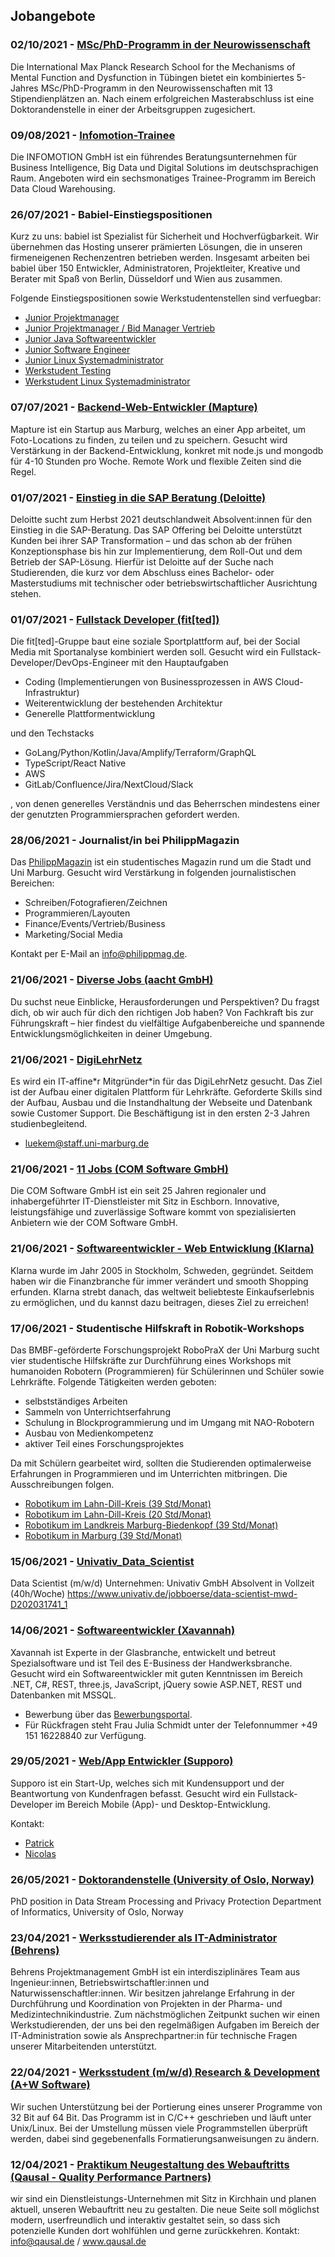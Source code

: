 ## Jobangebote

### 02/10/2021 - [MSc/PhD-Programm in der Neurowissenschaft](./IMPRS_Poster.pdf)
Die International Max Planck Research School for the Mechanisms of Mental Function
and Dysfunction in Tübingen bietet ein kombiniertes 5-Jahres MSc/PhD-Programm in
den Neurowissenschaften mit 13 Stipendienplätzen an. Nach einem erfolgreichen
Masterabschluss ist eine Doktorandenstelle in einer der Arbeitsgruppen zugesichert.

### 09/08/2021 - [Infomotion-Trainee](./Stellenanzeige-Trainee_CloudData.pdf)
Die INFOMOTION GmbH ist ein führendes Beratungsunternehmen für Business
Intelligence, Big Data und Digital Solutions im deutschsprachigen Raum.
Angeboten wird ein sechsmonatiges Trainee-Programm im Bereich Data Cloud
Warehousing.

### 26/07/2021 - Babiel-Einstiegspositionen
Kurz zu uns: babiel ist Spezialist für Sicherheit und
Hochverfügbarkeit. Wir übernehmen das Hosting unserer prämierten Lösungen, die
in unseren firmeneigenen Rechenzentren betrieben werden. Insgesamt arbeiten bei
babiel über 150 Entwickler, Administratoren, Projektleiter, Kreative und
Berater mit Spaß von Berlin, Düsseldorf und Wien aus zusammen.

Folgende Einstiegspositionen sowie Werkstudentenstellen sind verfuegbar:

- [Junior Projektmanager](./Babiel_Anzeige_2020_Junior_PM_rgb.pdf)
- [Junior Projektmanager / Bid Manager Vertrieb](./Babiel_Anzeige_2021_Junior_PM_BID_DUS.pdf)
- [Junior Java Softwareentwickler](./Babiel_Anzeige_2021_Junior_Jav_Dev_rgb.pdf)
- [Junior Software Engineer](./Babiel_Anzeige_2021_Junior_Soft_Eng_rgb.pdf)
- [Junior Linux Systemadministrator](./Babiel_Anzeige_2021_Junior_Linux_Sys_rgb.pdf)
- [Werkstudent Testing](./Babiel_Anzeige_2021_Werk_Testing.pdf)
- [Werkstudent Linux Systemadministrator](./Babiel_Anzeige_2020_Werk_Lin_Ad.pdf)

### 07/07/2021 - [Backend-Web-Entwickler (Mapture)](./mapture_backend.pdf)
Mapture ist ein Startup aus Marburg, welches an einer App arbeitet, um Foto-Locations
zu finden, zu teilen und zu speichern. Gesucht wird Verstärkung in der Backend-Entwicklung,
konkret mit node.js und mongodb für 4-10 Stunden pro Woche. Remote Work und flexible Zeiten
sind die Regel.

### 01/07/2021 - [Einstieg in die SAP Beratung (Deloitte)](https://jobs.deloitte.de/job/mehrere-Standorte-Junior-SAP-Consultant-%28mwd%29-Dein-Einstieg-in-die-Beratung/634074701/)
Deloitte sucht zum Herbst 2021 deutschlandweit Absolvent:innen für den Einstieg in die SAP-Beratung.
Das SAP Offering bei Deloitte unterstützt Kunden bei ihrer SAP Transformation – und das schon ab der frühen Konzeptionsphase bis hin zur Implementierung, dem Roll-Out und dem Betrieb der SAP-Lösung.
Hierfür ist Deloitte auf der Suche nach Studierenden, die kurz vor dem Abschluss eines Bachelor- oder Masterstudiums mit technischer oder betriebswirtschaftlicher Ausrichtung stehen.

### 01/07/2021 - [Fullstack Developer (fit[ted])](./fitted_fullstack.pdf)
Die fit\[ted\]-Gruppe baut eine soziale Sportplattform auf, bei der Social Media mit
Sportanalyse kombiniert werden soll. Gesucht wird ein Fullstack-Developer/DevOps-Engineer
mit den Hauptaufgaben

- Coding (Implementierungen von Businessprozessen in AWS Cloud-Infrastruktur)
- Weiterentwicklung der bestehenden Architektur
- Generelle Plattformentwicklung

und den Techstacks

- GoLang/Python/Kotlin/Java/Amplify/Terraform/GraphQL
- TypeScript/React Native
- AWS
- GitLab/Confluence/Jira/NextCloud/Slack

, von denen generelles Verständnis und das Beherrschen mindestens einer der genutzten
Programmiersprachen gefordert werden.

### 28/06/2021 - Journalist/in bei PhilippMagazin
Das [PhilippMagazin](https://philippmag.de/) ist ein studentisches Magazin rund um die
Stadt und Uni Marburg. Gesucht wird Verstärkung in folgenden journalistischen Bereichen:

- Schreiben/Fotografieren/Zeichnen
- Programmieren/Layouten
- Finance/Events/Vertrieb/Business
- Marketing/Social Media

Kontakt per E-Mail an [info@philippmag.de](mailto:info@philippmag.de).

### 21/06/2021 - [Diverse Jobs (aacht GmbH)](https://www.aacht.de/stellen)
Du suchst neue Einblicke, Herausforderungen und Perspektiven? Du fragst dich, ob wir auch für dich den richtigen Job haben? 
Von Fachkraft bis zur Führungskraft – hier findest du vielfältige Aufgabenbereiche und spannende Entwicklungsmöglichkeiten in deiner Umgebung.

### 21/06/2021 - [DigiLehrNetz](./digi_lehr_netzwerk.pdf)
Es wird ein IT-affine\*r Mitgründer\*in für das DigiLehrNetz gesucht. Das Ziel ist
der Aufbau einer digitalen Plattform für Lehrkräfte. Geforderte Skills sind der
Aufbau, Ausbau und die Instandhaltung der Webseite und Datenbank sowie Customer
Support. Die Beschäftigung ist in den ersten 2-3 Jahren studienbegleitend.

- [luekem@staff.uni-marburg.de](mailto:luekem@staff.uni-marburg.de)
### 21/06/2021 - [11 Jobs (COM Software GmbH)](https://www.kununu.com/de/com-software/jobs)
Die COM Software GmbH ist ein seit 25 Jahren regionaler und inhabergeführter IT-Dienstleister mit Sitz in Eschborn. 
Innovative, leistungsfähige und zuverlässige Software kommt von spezialisierten Anbietern wie der COM Software GmbH. 

### 21/06/2021 - [Softwareentwickler - Web Entwicklung (Klarna)](https://jobs.lever.co/klarna/6cf9d08f-266c-4cc3-b4f1-f77ebdceb097)
Klarna wurde im Jahr 2005 in Stockholm, Schweden, gegründet. Seitdem haben wir die Finanzbranche für immer verändert und smooth Shopping erfunden.
Klarna strebt danach, das weltweit beliebteste Einkaufserlebnis zu ermöglichen, und du kannst dazu beitragen, dieses Ziel zu erreichen! 

### 17/06/2021 - Studentische Hilfskraft in Robotik-Workshops
Das BMBF-geförderte Forschungsprojekt RoboPraX der Uni Marburg sucht vier studentische
Hilfskräfte zur Durchführung eines Workshops mit humanoiden Robotern (Programmieren)
für Schülerinnen und Schüler sowie Lehrkräfte. Folgende Tätigkeiten werden geboten:

- selbstständiges Arbeiten
- Sammeln von Unterrichtserfahrung
- Schulung in Blockprogrammierung und im Umgang mit NAO-Robotern
- Ausbau von Medienkompetenz
- aktiver Teil eines Forschungsprojektes

Da mit Schülern gearbeitet wird, sollten die Studierenden optimalerweise Erfahrungen
in Programmieren und im Unterrichten mitbringen. Die Ausschreibungen folgen.

- [Robotikum im Lahn-Dill-Kreis (39 Std/Monat)](./robotikum_ldk_39h.pdf)
- [Robotikum im Lahn-Dill-Kreis (20 Std/Monat)](./robotikum_ldk_20h.pdf)
- [Robotikum im Landkreis Marburg-Biedenkopf (39 Std/Monat)](./robotikum_mb_39h.pdf)
- [Robotikum in Marburg (39 Std/Monat)](./robotikum_m_39h.pdf)

### 15/06/2021 - [Univativ_Data_Scientist](./Univativ_Data_Scientist.md)
Data Scientist (m/w/d)
Unternehmen: Univativ GmbH
Absolvent in Vollzeit (40h/Woche)
https://www.univativ.de/jobboerse/data-scientist-mwd-D202031741_1

### 14/06/2021 - [Softwareentwickler (Xavannah)](./xavannah_softwareentwickler.pdf)
Xavannah ist Experte in der Glasbranche, entwickelt und betreut Spezialsoftware
und ist Teil des E-Business der Handwerksbranche. Gesucht wird ein Softwareentwickler
mit guten Kenntnissen im Bereich .NET, C#, REST, three.js, JavaScript, jQuery sowie
ASP.NET, REST und Datenbanken mit MSSQL.

- Bewerbung über das [Bewerbungsportal](https://jobs.a-w.com/de/jobposting/d182958110cf6f9ae7b7325f4f8e19bf63028a740/apply).
- Für Rückfragen steht Frau Julia Schmidt unter der Telefonnummer +49 151 16228840 zur Verfügung.

### 29/05/2021 - [Web/App Entwickler (Supporo)](./supporo_fullstack.pdf)
Supporo ist ein Start-Up, welches sich mit Kundensupport und der Beantwortung
von Kundenfragen befasst. Gesucht wird ein Fullstack-Developer im Bereich
Mobile (App)- und Desktop-Entwicklung.

Kontakt:

- [Patrick](https://linkedin.com/in/patrick-unrath)
- [Nicolas](https://linkedin.com/in/nicolas-rousselange)

### 26/05/2021 - [Doktorandenstelle (University of Oslo, Norway)](./Parrot-PhD-position.pdf)
PhD position in Data Stream Processing and Privacy Protection
Department of Informatics, University of Oslo, Norway

### 23/04/2021 - [Werksstudierender als IT-Administrator (Behrens)](./IT-Administrator(21.04.21).pdf)
Behrens Projektmanagement GmbH ist ein interdisziplinäres Team aus Ingenieur:innen, Betriebswirtschaftler:innen und Naturwissenschaftler:innen. 
Wir besitzen jahrelange Erfahrung in der Durchführung und Koordination von Projekten in der Pharma- und Medizintechnikindustrie.
Zum nächstmöglichen Zeitpunkt suchen wir einen Werkstudierenden, der uns bei den regelmäßigen Aufgaben im Bereich der IT-Administration sowie als Ansprechpartner:in für technische Fragen unserer Mitarbeitenden unterstützt.

### 22/04/2021 - [Werksstudent (m/w/d) Research & Development (A+W Software)](./AW-160-21-04_Werkstudent_R&D_dt.pdf)
Wir suchen Unterstützung bei der Portierung eines unserer Programme von 32 Bit auf 64 Bit.
Das Programm ist in C/C++ geschrieben und läuft unter Unix/Linux. Bei der Umstellung müssen
viele Programmstellen überprüft werden, dabei sind gegebenenfalls Formatierungsanweisungen zu
ändern.

### 12/04/2021 - [Praktikum Neugestaltung des Webauftritts (Qausal - Quality Performance Partners)](./Qausal_Webprojekt_2021.pdf)
wir sind ein Dienstleistungs-Unternehmen mit Sitz in Kirchhain und planen aktuell, unseren Webauftritt neu zu gestalten.
Die neue Seite soll möglichst modern, userfreundlich und interaktiv gestaltet sein, so dass sich potenzielle Kunden dort wohlfühlen und gerne zurückkehren.
Kontakt: info@qausal.de / www.qausal.de
